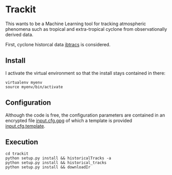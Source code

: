 # Trackit

This wants to be a Machine Learning tool for tracking atmospheric phenomena such as tropical and extra-tropical cyclone from observationally derived data.

First, cyclone historcal data [ibtracs](http://www.ncdc.noaa.gov/oa/ibtracs/) is considered.

## Install

I activate the virtual environment so that the install stays contained in there:

    virtualenv myenv
    source myenv/bin/activate

## Configuration

Although the code is free, the configuration parameters are contained in an encrypted file [input.cfg.gpg](./input.cfg.pgp) of which a template is provided [input.cfg.template](./input.cfg.template).

## Execution

    cd trackit
    python setup.py install && historicalTracks -a
    python setup.py install && historical_tracks
    python setup.py install && downloadIr

